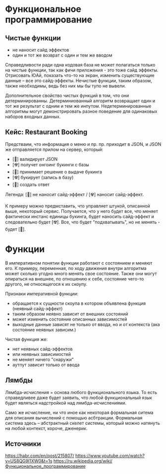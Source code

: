 # Функциональное программирование

## Чистые функции

- не наносит сайд эффектов
- один и тот же возврат с один и тем же вводом

Справедливости ради одна кодовая база не может полагаться только на чистые функции, так как фичи
приложения - это тоже сайд эффекты. Отрисовать ЮАй, показать что-то на экран, изменить существующие
данные – все это сайд-эффекты. Нечистые функции, таким образом, также необходимы, ведь без них
мы бы тупо не вывели.

Дополнительное свойство чистых функций в том, что они детерминированны. Детерминиованный алгоритм
возвращает один и тот же результат с одним и тем же инпутом. Недетерминированные алгоритмы могут
демонстрировать разное поведение для одинаковых наборов входных данных.

## Кейс: Restaurant Booking

Предстваим, что информация о меню и пр. пр. приходит в JSON, и JSON же отправляется прилом на
сервер, который:

- [🌿] валидирует JSON
- [☢️] получет онгоинг букинги с базы
- [🌿] принимает решение о выдаче букинга
- [☢️] букирует (запись в базу)
- [🌿] создать ответ

Легенда: [🌿] не наносит сайд-эффект / [☢️]  наносит сайд-эффект.

К примеру можно предмставить, что управляет штукой, описанной выше, некоторый сервис. Получается,
что у него будет все, что меняет фактически инстанс единицы букинга, будет наносить сайд-эффект и
следовательно будет [☢️]. Все, что будет "подхватывать", но не менять - будет [🌿].

# Функции

В императивном понятии функции работают с состоянием и меняют его. К примеру, переменная, по ходу
движения внутри алгоритма может сколько угодно много менять свое состояние. Также они могут опираться
на внешнее, по отношению к себе, состояние чего-то другого, не относящегося к их скоупу.

Признаки императивной функции:
- обращается к сущности скоупа в котором объявлена функция (неявный сайд-эффект)
- таким образом неявно зависит от внешних состояний
- может изменить состояние описанных зависимостей
- выходные данные зависят не только от ввода, но и от контекста (ака состояние неявных зависим.)

Чистая функция же:
- нет неявных сайд-эффектов
- или неявных зависимостей
- не меняет ничего "снаружи"
- аутпут зависит только от ввода

## Лямбды

Лямбда-исчисления = основа любого функционального языка. То есть справедливее даже будет заявить,
что любой функциональный язык будет являться надстройкой над лямбда-исчислениями.

Само же исчисление, ни что иное как некоторая формальная ситема для описания вычислений с помощью
асбтракции.
Формальная система здесь – абстрактный скелет системы, который можно натянуть на любой контекст, короче, дженерик.

## Источники

https://habr.com/en/post/215807/
https://www.youtube.com/watch?v=US8QG9I1XW0&t=1s
https://ru.wikipedia.org/wiki/Функциональное_программирование
